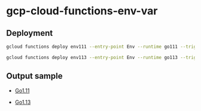 # gcp-cloud-functions-env-var

## Deployment

```sh
gcloud functions deploy env111 --entry-point Env --runtime go111 --trigger-http --allow-unauthenticated
```

```sh
gcloud functions deploy env113 --entry-point Env --runtime go113 --trigger-http --allow-unauthenticated
```

## Output sample

- [Go1.11](https://github.com/shigwata/gcp-cloud-functions-env-var/blob/master/output/env111_output.txt)

- [Go1.13](https://github.com/shigwata/gcp-cloud-functions-env-var/blob/master/output/env113_output.txt)
